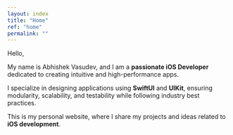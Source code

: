 ```yaml
---
layout: index
title: "Home"
ref: "home"
permalink: ""
---
```

Hello,  

My name is Abhishek Vasudev, and I am a **passionate iOS Developer** dedicated to creating intuitive and high-performance apps.  

I specialize in designing applications using **SwiftUI** and **UIKit**, ensuring modularity, scalability, and testability while following industry best practices.  

This is my personal website, where I share my projects and ideas related to **iOS development**.